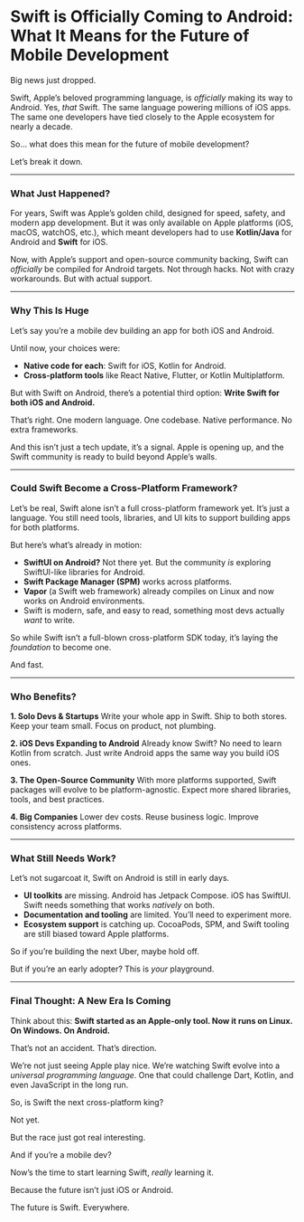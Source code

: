 # Swift is Officially Coming to Android: What It Means for the Future of Mobile Development

Big news just dropped.

Swift, Apple’s beloved programming language, is _officially_ making its way to Android. Yes, _that_ Swift. The same language powering millions of iOS apps. The same one developers have tied closely to the Apple ecosystem for nearly a decade.

So… what does this mean for the future of mobile development?

Let’s break it down.

---

### What Just Happened?

For years, Swift was Apple’s golden child, designed for speed, safety, and modern app development. But it was only available on Apple platforms (iOS, macOS, watchOS, etc.), which meant developers had to use **Kotlin/Java** for Android and **Swift** for iOS.

Now, with Apple’s support and open-source community backing, Swift can _officially_ be compiled for Android targets. Not through hacks. Not with crazy workarounds. But with actual support.

---

### Why This Is Huge

Let’s say you’re a mobile dev building an app for both iOS and Android.

Until now, your choices were:

- **Native code for each**: Swift for iOS, Kotlin for Android.
- **Cross-platform tools** like React Native, Flutter, or Kotlin Multiplatform.

But with Swift on Android, there’s a potential third option:
**Write Swift for both iOS and Android.**

That’s right. One modern language. One codebase. Native performance. No extra frameworks.

And this isn’t just a tech update, it’s a signal. Apple is opening up, and the Swift community is ready to build beyond Apple’s walls.

---

### **Could Swift Become a Cross-Platform Framework?**

Let’s be real, Swift alone isn’t a full cross-platform framework yet. It’s just a language. You still need tools, libraries, and UI kits to support building apps for both platforms.

But here’s what’s already in motion:

- **SwiftUI on Android?** Not there yet. But the community _is_ exploring SwiftUI-like libraries for Android.
- **Swift Package Manager (SPM)** works across platforms.
- **Vapor** (a Swift web framework) already compiles on Linux and now works on Android environments.
- Swift is modern, safe, and easy to read, something most devs actually _want_ to write.

So while Swift isn’t a full-blown cross-platform SDK today, it’s laying the _foundation_ to become one.

And fast.

---

### Who Benefits?

**1. Solo Devs & Startups**
Write your whole app in Swift. Ship to both stores. Keep your team small. Focus on product, not plumbing.

**2. iOS Devs Expanding to Android**
Already know Swift? No need to learn Kotlin from scratch. Just write Android apps the same way you build iOS ones.

**3. The Open-Source Community**
With more platforms supported, Swift packages will evolve to be platform-agnostic. Expect more shared libraries, tools, and best practices.

**4. Big Companies**
Lower dev costs. Reuse business logic. Improve consistency across platforms.

---

### What Still Needs Work?

Let’s not sugarcoat it, Swift on Android is still in early days.

- **UI toolkits** are missing. Android has Jetpack Compose. iOS has SwiftUI. Swift needs something that works _natively_ on both.
- **Documentation and tooling** are limited. You’ll need to experiment more.
- **Ecosystem support** is catching up. CocoaPods, SPM, and Swift tooling are still biased toward Apple platforms.

So if you’re building the next Uber, maybe hold off.

But if you’re an early adopter? This is _your_ playground.

---

### Final Thought: A New Era Is Coming

Think about this:
**Swift started as an Apple-only tool. Now it runs on Linux. On Windows. On Android.**

That’s not an accident. That’s direction.

We’re not just seeing Apple play nice. We’re watching Swift evolve into a _universal programming language_. One that could challenge Dart, Kotlin, and even JavaScript in the long run.

So, is Swift the next cross-platform king?

Not yet.

But the race just got real interesting.

And if you’re a mobile dev?

Now’s the time to start learning Swift, _really_ learning it.

Because the future isn’t just iOS or Android.

The future is Swift. Everywhere.
